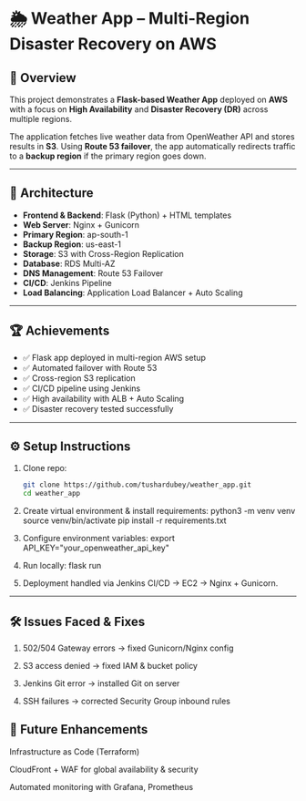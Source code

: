 # 🌦 Weather App – Multi-Region Disaster Recovery on AWS

## 📌 Overview
This project demonstrates a **Flask-based Weather App** deployed on **AWS** with a focus on **High Availability** and **Disaster Recovery (DR)** across multiple regions.

The application fetches live weather data from OpenWeather API and stores results in **S3**. Using **Route 53 failover**, the app automatically redirects traffic to a **backup region** if the primary region goes down.

---

## 🚀 Architecture
- **Frontend & Backend**: Flask (Python) + HTML templates
- **Web Server**: Nginx + Gunicorn
- **Primary Region**: ap-south-1
- **Backup Region**: us-east-1
- **Storage**: S3 with Cross-Region Replication
- **Database**: RDS Multi-AZ
- **DNS Management**: Route 53 Failover
- **CI/CD**: Jenkins Pipeline
- **Load Balancing**: Application Load Balancer + Auto Scaling

---

## 🏆 Achievements
- ✅ Flask app deployed in multi-region AWS setup
- ✅ Automated failover with Route 53
- ✅ Cross-region S3 replication
- ✅ CI/CD pipeline using Jenkins
- ✅ High availability with ALB + Auto Scaling
- ✅ Disaster recovery tested successfully

---

## ⚙️ Setup Instructions
1. Clone repo:
   ```bash
   git clone https://github.com/tushardubey/weather_app.git
   cd weather_app

2. Create virtual environment & install requirements:
   python3 -m venv venv
   source venv/bin/activate
   pip install -r requirements.txt

3. Configure environment variables:
   export API_KEY="your_openweather_api_key"

4. Run locally:
   flask run

5. Deployment handled via Jenkins CI/CD → EC2 → Nginx + Gunicorn.

---

## 🛠 Issues Faced & Fixes

1. 502/504 Gateway errors → fixed Gunicorn/Nginx config

2. S3 access denied → fixed IAM & bucket policy

3. Jenkins Git error → installed Git on server

4. SSH failures → corrected Security Group inbound rules

## 🔮 Future Enhancements

Infrastructure as Code (Terraform)

CloudFront + WAF for global availability & security

Automated monitoring with Grafana, Prometheus
